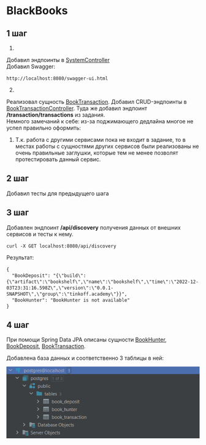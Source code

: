 # BlackBooks 
## 1 шаг
1. 
Добавил эндпоинты в [SystemController](src/main/java/ru/tinkoff/academy/blackbooks/controller/SystemController.java)  
Добавил Swagger:
```
http://localhost:8080/swagger-ui.html
```
2. 
Реализовал сущность [BookTransaction](src/main/java/ru/tinkoff/academy/blackbooks/model/BookTransaction.java). Добавил CRUD-эндпоинты в [BookTransactionController](src/main/java/ru/tinkoff/academy/blackbooks/controller/BookTransactionController.java).
Туда же добавил эндпоинт <b>/transaction/transactions</b> из задания.  
Немного замечаний к себе: из-за поджимающего дедлайна многое не успел правильно оформить:
1. Т.к. работа с другими сервисами пока не входит в задание, то в местах работы с сущностями других сервисов были реализованы не очень правильные заглушки, которые тем не менее позволят протестировать данный сервис.


## 2 шаг
Добавил тесты для предыдущего шага


## 3 шаг
Добавлен эндпоинт <b>/api/discovery</b> получения данных от внешних сервисов и тесты к нему.
```
curl -X GET localhost:8080/api/discovery
```
Результат:  
```
{
  "BookDeposit": "{\"build\":{\"artifact\":\"bookshelf\",\"name\":\"bookshelf\",\"time\":\"2022-12-03T23:31:16.598Z\",\"version\":\"0.0.1-SNAPSHOT\",\"group\":\"tinkoff.academy\"}}",
  "BookHunter": "BookHunter is not available"
}
```


## 4 шаг
При помощи Spring Data JPA описаны сущности [BookHunter](src/main/java/ru/tinkoff/academy/blackbooks/model/BookHunter.java),
[BookDeposit](src/main/java/ru/tinkoff/academy/blackbooks/model/BookDeposit.java),
[BookTransaction](src/main/java/ru/tinkoff/academy/blackbooks/model/BookTransaction.java).

Добавлена база данных и соответственно 3 таблицы в ней:

![alt text](resources/bd.png)